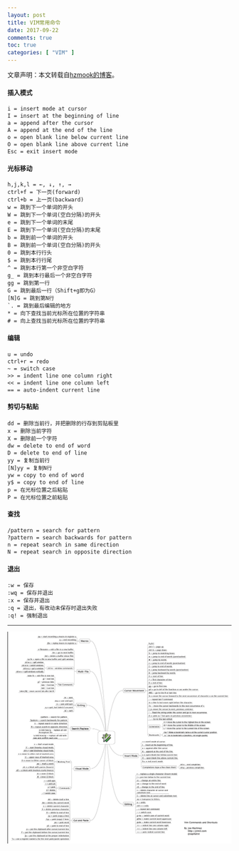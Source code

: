 ```yaml
---
layout: post
title: VIM常用命令
date: 2017-09-22
comments: true
toc: true
categories: [ "VIM" ]
---
```


文章声明：本文转载自[hzmook的博客](http://hzmook.github.io/2012/08/06/vim-common-command.html)。  

#### 插入模式
    i = insert mode at cursor
    I = insert at the beginning of line
    a = append after the cursor
    A = append at the end of the line
    o = open blank line below current line
    O = open blank line above current line
    Esc = exit insert mode

#### 光标移动
    h,j,k,l = ←, ↓, ↑, →
    ctrl+f = 下一页(forward)
    ctrl+b = 上一页(backward)
    w = 跳到下一个单词的开头
    W = 跳到下一个单词(空白分隔)的开头
    e = 跳到下一个单词的末尾
    E = 跳到下一个单词(空白分隔)的末尾
    b = 跳到前一个单词的开头
    B = 跳到前一个单词(空白分隔)的开头
    0 = 跳到本行行头
    $ = 跳到本行行尾
    ^ = 跳到本行第一个非空白字符
    g_ = 跳到本行最后一个非空白字符
    gg = 跳到第一行
    G = 跳到最后一行（Shift+g即为G）
    [N]G = 跳到第N行
    `. = 跳到最后编辑的地方
    * = 向下查找当前光标所在位置的字符串
    # = 向上查找当前光标所在位置的字符串

#### 编辑
    u = undo
    ctrl+r = redo
    ~ = switch case
    >> = indent line one column right
    << = indent line one column left
    == = auto-indent current line

#### 剪切与粘贴
    dd = 删除当前行，并把删除的行存到剪贴板里
    x = 删除当前字符
    X = 删除前一个字符
    dw = delete to end of word
    D = delete to end of line
    yy = 复制当前行
    [N]yy = 复制N行
    yw = copy to end of word
    y$ = copy to end of line
    p = 在光标位置之后粘贴
    P = 在光标位置之前粘贴

#### 查找
    /pattern = search for pattern
    ?pattern = search backwards for pattern
    n = repeat search in same direction
    N = repeat search in opposite direction

#### 退出
    :w = 保存
    :wq = 保存并退出
    :x = 保存并退出
    :q = 退出，有改动未保存时退出失败
    :q! = 强制退出

-------

![VIM CheetSheet](/images/posts/vim.png)

